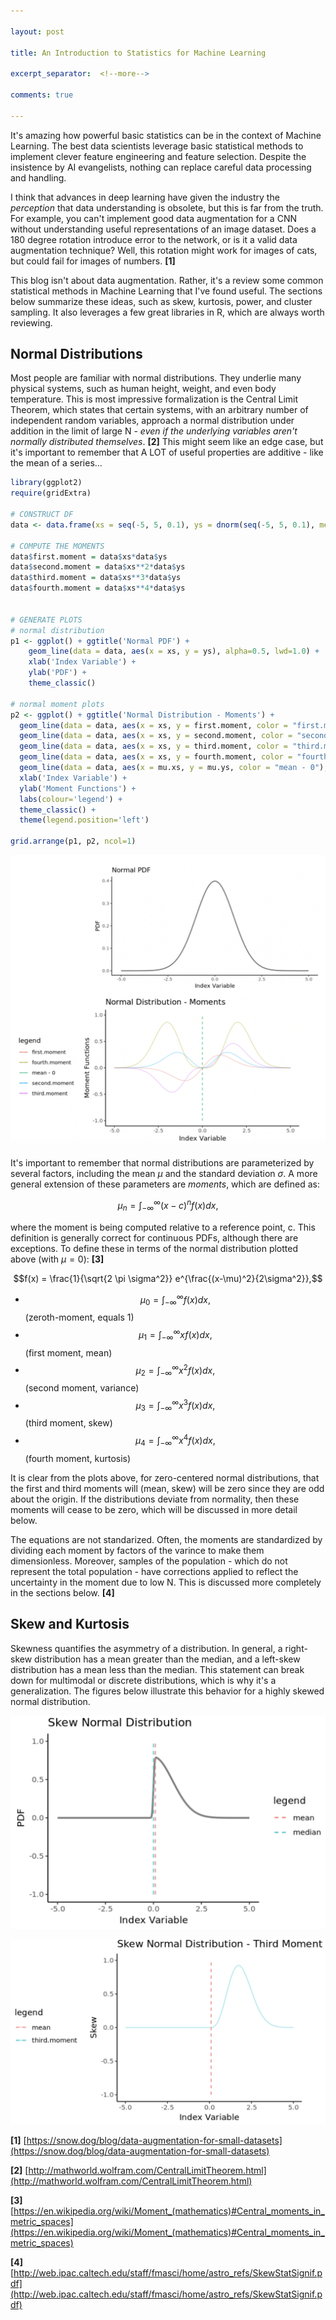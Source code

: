 ```yaml
---

layout: post

title: An Introduction to Statistics for Machine Learning

excerpt_separator:  <!--more-->

comments: true

---
```


It's amazing how powerful basic statistics can be in the context of Machine Learning. The best data scientists leverage basic statistical methods to implement clever feature engineering and feature selection. Despite the insistence by AI evangelists, nothing can replace careful data processing and handling. 

<!--more-->

I think that advances in deep learning have given the industry the *perception* that data understanding is obsolete, but this is far from the truth. For example, you can't implement good data augmentation for a CNN without understanding useful representations of an image dataset. Does a 180 degree rotation introduce error to the network, or is it a valid data augmentation technique? Well, this rotation might work for images of cats, but could fail for images of numbers. **[1]**

This blog isn't about data augmentation. Rather, it's a review some common statistical methods in Machine Learning that I've found useful. The sections below summarize these ideas, such as skew, kurtosis, power, and cluster sampling. It also leverages a few great libraries in R, which are always worth reviewing.

## Normal Distributions

Most people are familiar with normal distributions. They underlie many physical systems, such as human height, weight, and even body temperature. This is most impressive formalization is the Central Limit Theorem, which states that certain systems, with an arbitrary number of independent random variables, approach a normal distribution under addition in the limit of large N - *even if the underlying variables aren't normally distributed themselves*. **[2]** This might seem like an edge case, but it's important to remember that A LOT of useful properties are additive - like the mean of a series... 

```R
library(ggplot2)
require(gridExtra)

# CONSTRUCT DF
data <- data.frame(xs = seq(-5, 5, 0.1), ys = dnorm(seq(-5, 5, 0.1), mean = 0, sd = 1, log = FALSE))

# COMPUTE THE MOMENTS
data$first.moment = data$xs*data$ys
data$second.moment = data$xs**2*data$ys
data$third.moment = data$xs**3*data$ys
data$fourth.moment = data$xs**4*data$ys


# GENERATE PLOTS
# normal distribution
p1 <- ggplot() + ggtitle('Normal PDF') +
    geom_line(data = data, aes(x = xs, y = ys), alpha=0.5, lwd=1.0) +
    xlab('Index Variable') +
    ylab('PDF') + 
    theme_classic()

# normal moment plots
p2 <- ggplot() + ggtitle('Normal Distribution - Moments') +
  geom_line(data = data, aes(x = xs, y = first.moment, color = "first.moment"), alpha=0.4) +
  geom_line(data = data, aes(x = xs, y = second.moment, color = "second.moment"), alpha=0.4) +
  geom_line(data = data, aes(x = xs, y = third.moment, color = "third.moment"), alpha=0.4) +
  geom_line(data = data, aes(x = xs, y = fourth.moment, color = "fourth.moment"), alpha=0.4) +
  geom_line(data = data, aes(x = mu.xs, y = mu.ys, color = "mean - 0"), lty='dashed') +
  xlab('Index Variable') +
  ylab('Moment Functions') +
  labs(colour='legend') +
  theme_classic() +
  theme(legend.position='left')
  
grid.arrange(p1, p2, ncol=1)
```



![Normal](https://raw.githubusercontent.com/jtutmaher/jtutmaher.github.io/master/_screenshots/normal_moments.png?raw=true)

It's important to remember that normal distributions are parameterized by several factors, including the mean $\mu$ and the standard deviation $\sigma$. A more general extension of these parameters are *moments*, which are defined as:

$$ \mu_n = \int_{-\infty}^{\infty} (x-c)^n f(x) dx,$$

where the moment is being computed relative to a reference point, c. This definition is generally correct for continuous PDFs, although there are exceptions. To define these in terms of the normal distribution plotted above (with $\mu=0$): **[3]**

$$f(x) = \frac{1}{\sqrt{2 \pi \sigma^2}} e^{\frac{(x-\mu)^2}{2\sigma^2}},$$

- $$ \mu_0 = \int_{-\infty}^{\infty} f(x) dx,$$ (zeroth-moment, equals 1)
- $$ \mu_1 = \int_{-\infty}^{\infty} x f(x) dx,$$ (first moment, mean)
- $$ \mu_2 = \int_{-\infty}^{\infty} x^2f(x) dx,$$ (second moment, variance)
- $$ \mu_3 = \int_{-\infty}^{\infty} x^3 f(x) dx,$$ (third moment, skew)
- $$ \mu_4 = \int_{-\infty}^{\infty} x^4 f(x) dx,$$ (fourth moment, kurtosis)

It is clear from the plots above, for zero-centered normal distributions, that the first and third moments will (mean, skew) will be zero since they are odd about the origin. If the distributions deviate from normality, then these moments will cease to be zero, which will be discussed in more detail below. 

The equations are not standarized. Often, the moments are standardized by dividing each moment by factors of the varince to make them dimensionless.  Moreover, samples of the population - which do not represent the total population - have corrections applied to reflect the uncertainty in the moment due to low N. This is discussed more completely in the sections below. **[4]**

## Skew and Kurtosis

Skewness quantifies the asymmetry of a distribution. In general, a right-skew distribution has a mean greater than the median, and a left-skew distribution has a mean less than the median. This statement can break down for multimodal or discrete distributions, which is why it's a generalization. The figures below illustrate this behavior for a highly skewed normal distribution.

![SkewNormal](https://raw.githubusercontent.com/jtutmaher/jtutmaher.github.io/master/_screenshots/skew_normal.png?raw=true)

![SkewNormalMoments](https://raw.githubusercontent.com/jtutmaher/jtutmaher.github.io/master/_screenshots/skew_normal_third_moment.png?raw=true)








**[1]** [https://snow.dog/blog/data-augmentation-for-small-datasets](https://snow.dog/blog/data-augmentation-for-small-datasets)

**[2]** [http://mathworld.wolfram.com/CentralLimitTheorem.html](http://mathworld.wolfram.com/CentralLimitTheorem.html)

**[3]** [https://en.wikipedia.org/wiki/Moment_(mathematics)#Central_moments_in_metric_spaces](https://en.wikipedia.org/wiki/Moment_(mathematics)#Central_moments_in_metric_spaces)

**[4]** [http://web.ipac.caltech.edu/staff/fmasci/home/astro_refs/SkewStatSignif.pdf](http://web.ipac.caltech.edu/staff/fmasci/home/astro_refs/SkewStatSignif.pdf)

